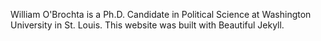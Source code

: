William O'Brochta is a Ph.D. Candidate in Political Science at Washington University in St. Louis. This website was built with Beautiful Jekyll.


